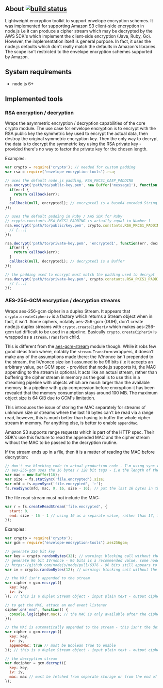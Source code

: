 ## About [![build status](https://secure.travis-ci.org/SaltwaterC/envelope-encryption-tools.png?branch=master)](https://travis-ci.org/SaltwaterC/eenvelope-encryption-tools)

Lightweight encryption toolkit to support envelope encryption schemes. It was implemented for supporting Amazon S3 client-side encryption in node.js i.e it can produce a cipher stream which may be decrypted by the AWS SDK's which implement the client-side encryption (Java, Ruby, Go). However, the implementation itself is general purpose. In fact, it uses the node.js defaults which don't really match the defaults in Amazon's libraries. The scope isn't restricted to the envelope encryption schemes supported by Amazon.

## System requirements

 * node.js 6+

## Implemented tools

### RSA encryption / decryption

Wraps the asymmetric encryption / decryption capabilities of the core crypto module. The use case for envelope encryption is to encrypt with the RSA public key the symmetric key used to encrypt the actual data, then destroy the original symmetric encryption key. Then the only way to decrypt the data is to decrypt the symmetric key using the RSA private key - provided there's no way to factor the private key for the chosen length.

Examples:

```javascript
var crypto = require('crypto'); // needed for custom padding
var rsa = require('envelope-encryption-tools').rsa;

// uses the default node.js padding, RSA_PKCS1_OAEP_PADDING
rsa.encrypt('path/to/public-key.pem', new Buffer('message1'), function(err, encrypted1) {
  if(err) {
    return callback(err);
  }
  callback(null, encrypted1); // encrypted1 is a base64 encoded String
});

// uses the default padding in Ruby / AWS SDK for Ruby
// crypto.constants.RSA_PKCS1_PADDING is actually equal to Number 1
rsa.encrypt('path/to/public/key.pem', crypto.constants.RSA_PKCS1_PADDING, new Buffer('message2'), function(err, encrypted) {
  // [...]
});

rsa.decrypt('path/to/private-key.pem', 'encrypted1', function(err, decrypted1) {
  if(err) {
    return callback(err);
  }
  callback(null, decrypted1); // decrypted1 is a Buffer
});

// the padding used to encrypt must match the padding used to decrypt
rsa.decrypt('path/to/private-key.pem', crypto.constants.RSA_PKCS1_PADDING, 'encrypted2', function(err, decrypted2) {
  // [...]
});
```

### AES-256-GCM encryption / decryption streams

Wraps aes-256-gcm cipher in a duplex Stream. It appears that `crypto.createCipheriv` is a factory which returns a Stream object when in fact, it isn't. Some ciphers, notably aes-256-gcm (DUH), don't create node.js duplex streams with `crypto.createCipheriv` which makes aes-256-gcm tad difficult to be used in a pipeline. Basically `crypto.createCipheriv` is wrapped as a `stream.Transform` child.

This is different from the [aes-gcm-stream](https://github.com/MattSurabian/aes-gcm-stream) module though. While it robs few good ideas from where, notably the `stream.Transform` wrappers, it doesn't make any of the assumptions made there: the IV/nonce isn't prepended to the stream, the IV/nonce size isn't assumed to be 96 bits (i.e it accepts an arbitrary value, per GCM spec - provided that node.js supports it), the MAC appending to the stream is optional. It acts like an actual stream, rather than buffering the cipher stream in memory as the goal is to use this in a streaming pipeline with objects which are much larger than the available memory. In a pipeline with gzip compression before encryption it has been revealed that the memory consumption stays around 100 MB. The maximum object size is 64 GiB due to GCM's limitation.

This introduces the issue of storing the MAC separately for streams of unknown size or streams where the last 16 bytes can't be read via a range read, however, this is much better than having to buffer the whole cipher stream in memory. For anything else, is better to enable `appendMac`.

Amazon S3 supports range requests which is part of the HTTP spec. Their SDK's use this feature to read the appended MAC and the cipher stream without the MAC to be passed to the decryption routine.

If the stream ends up in a file, then it is a matter of reading the MAC before decryption:

```javascript
// don't use blocking code in actual production code - I'm using sync calls for brevity
// aes-256-gcm uses the 16 bytes / 128 bit tags - i.e the length of the MAC
var mac = new Buffer(16);
var size = fs.statSync('file.encrypted').size;
var mfd = fs.openSync('file.encrypted', 'r');
fs.readSync(mfd, mac, 0, 16, size - 16); // put the last 16 bytes in the mac Buffer
```

The file read stream must not include the MAC:

```javascript
var r = fs.createReadStream('file.encrypted', {
  start: 0,
  end: size - 16 - 1 // using 16 as a separate value, rather than 17, to point out the MAC size
});
```

Examples:

```javascript
var crypto = require('crypto');
var gcm = require('envelope-encryption-tools').aes256gcm;

// generate 256 bit key
var key = crypto.randomBytes(32); // warning: blocking call without the second callback arg
// generate 96 bit IV/nonce - 96 bits is a recommended value, some node.js versions used to enforce this
// https://github.com/nodejs/node/pull/6376 - 96 bits still appears to be a minimum value in node.js
var iv = crypto.randomBytes(12); // warning: blocking call without the second callback arg

// the MAC isn't appended to the stream
var cipher = gcm.encrypt({
  key: key,
  iv: iv
}); // this is a duplex Stream object - input plain text - output cipher stream

// to get the MAC, attach an end event listener
cipher.on('end', function() {
  console.log(cipher.mac); // the MAC is only available after the cipher stream is finished
});

// the MAC is automatically appended to the stream - this isn't the default as the decryption isn't a trivial exercise
var cipher = gcm.encrypt({
  key: key,
  iv: iv,
  appendMac: true // must be Boolean true to enable
}); // this is a duplex Stream object - input plain text - output cipher stream + MAC

// the decryption stream
var decipher = gcm.decrypt({
  key: key,
  iv: iv,
  mac: mac // must be fetched from separate storage or from the end of the cipher stream if it was appended
});
```
